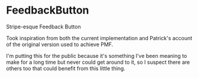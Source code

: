 # FeedbackButton
Stripe-esque Feedback Button

Took inspiration from both the current implementation and Patrick's account of the original version used to achieve PMF.

I'm putting this for the public because it's something I've been meaning to make for a long time but never could get around to it, so I suspect there are others too that could benefit from this little thing.




